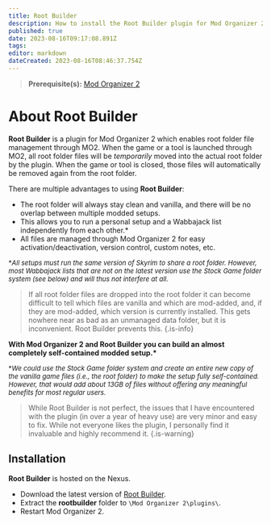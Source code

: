 ```yaml
---
title: Root Builder
description: How to install the Root Builder plugin for Mod Organizer 2.
published: true
date: 2023-08-16T09:17:08.891Z
tags: 
editor: markdown
dateCreated: 2023-08-16T08:46:37.754Z
---
```


> **Prerequisite(s):** [Mod Organizer 2](/getting-started/initial-setup/mod-organizer-2)

# About Root Builder

**Root Builder** is a plugin for Mod Organizer 2 which enables root folder file management through MO2. When the game or a tool is launched through MO2, all root folder files will be *temporarily* moved into the actual root folder by the plugin. When the game or tool is closed, those files will automatically be removed again from the root folder.

There are multiple advantages to using **Root Builder**:

- The root folder will always stay clean and vanilla, and there will be no overlap between multiple modded setups.
- This allows you to run a personal setup and a Wabbajack list independently from each other.*
- All files are managed through Mod Organizer 2 for easy activation/deactivation, version control, custom notes, etc.

<font size=2>\**All setups must run the same version of Skyrim to share a root folder. However, most Wabbajack lists that are not on the latest version use the Stock Game folder system (see below) and will thus not interfere at all.*</font>

> If all root folder files are dropped into the root folder it can become difficult to tell which files are vanilla and which are mod-added, and, if they are mod-added, which version is currently installed. This gets nowhere near as bad as an unmanaged data folder, but it is inconvenient. Root Builder prevents this.
{.is-info}

**With Mod Organizer 2 and Root Builder you can build an almost completely self-contained modded setup.\***

<font size=2>\**We could use the Stock Game folder system and create an entire new copy of the vanilla game files (i.e., the root folder) to make the setup fully self-contained. However, that would add about 13GB of files without offering any meaningful benefits for most regular users.*</font>

> While Root Builder is not perfect, the issues that I have encountered with the plugin (in over a year of heavy use) are very minor and easy to fix. While not everyone likes the plugin, I personally find it invaluable and highly recommend it.
{.is-warning}

## Installation

**Root Builder** is hosted on the Nexus.

- Download the latest version of [Root Builder](https://www.nexusmods.com/skyrimspecialedition/mods/31720?tab=files).
- Extract the **rootbuilder** folder to `\Mod Organizer 2\plugins\`.
- Restart Mod Organizer 2.